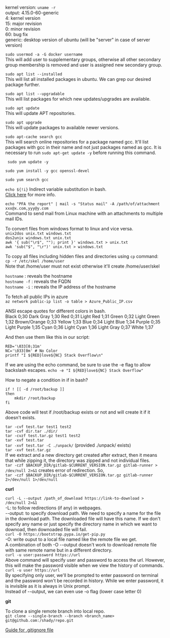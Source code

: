 kernel version: `uname -r` <br>
output: 4.15.0-60-generic <br>
4: kernel version <br>
15: major revision <br>
0: minor revision <br>
60: bug fix <br>
generic: desktop version of ubuntu \(will be "server" in case of server version\)

`sudo usermod -a -G docker username` <br>
This will add user to supplementary groups, otherwise all other secondary group membership is removed and user is assigned new secondary group.

`sudo apt list --installed` <br>
This will list all installed packages in ubuntu. We can grep our desired package further.

`sudo apt list --upgradable` <br>
This will list packages for which new updates/upgrades are available.

`sudo apt update` <br>
This will update APT repositories.

`sudo apt upgrade` <br>
This will update packages to available newer versions.

`sudo apt-cache search gcc` <br>
This will search online repositories for a package named gcc. It'll list packages with gcc in their name and not just packages named as gcc. It is necessary to run `sudo apt-get update -y` before running this command.

` sudo yum update -y`

`sudo yum install -y gcc openssl-devel`

`sudo yum search gcc`

`echo ${!i}` Indirect variable substitution in bash.<br>
[Click here](https://stackoverflow.com/questions/57957477/how-to-perform-variable-substitution-in-bash-scripting?noredirect=1#comment102327282_57957477) for more info.

`echo "PFA the report" | mail -s "Status mail" -A /path/of/attachment xxx@x.com,yyy@y.com` <br>
Command to send mail from Linux machine with an attachments to multiple mail IDs.

To convert files from windows format to linux and vice versa. <br>
`unix2dos unix.txt windows.txt` <br>
`dos2unix windows.txt unix.txt` <br>
`awk '{ sub("\r$", ""); print }' windows.txt > unix.txt` <br>
`awk 'sub("$", "\r")' unix.txt > windows.txt` <br>

To copy all files including hidden files and directories using `cp` command: <br>
`cp -r /etc/skel /home/user` <br>
Note that /home/user must not exist otherwise it'll create /home/user/skel <br>

`hostname` : reveals the hostname <br>
`hostname -f` : reveals the FQDN <br>
`hostname -i` : reveals the IP address of the hostname

To fetch all public IPs in azure <br>
`az network public-ip list -o table > Azure_Public_IP.csv`

ANSI escape quotes for different colors in bash. <br>
Black        0;30     Dark Gray     1;30
Red          0;31     Light Red     1;31
Green        0;32     Light Green   1;32
Brown/Orange 0;33     Yellow        1;33
Blue         0;34     Light Blue    1;34
Purple       0;35     Light Purple  1;35
Cyan         0;36     Light Cyan    1;36
Light Gray   0;37     White         1;37

And then use them like this in our script:
```
RED='\033[0;31m'
NC='\033[0m' # No Color
printf "I ${RED}love${NC} Stack Overflow\n"
```

If we are using the echo command, be sure to use the -e flag to allow backslash escapes.
`echo -e "I ${RED}love${NC} Stack Overflow"`

How to negate a condition in if in bash? <br>
```
if ! [[ -d /root/backup ]]
then
    mkdir /root/backup
fi
```
Above code will test if /root/backup exists or not and will create it if it doesn't exists.

`tar -cvf test.tar test1 test2` <br>
`tar -cvf dir.tar ./dir/` <br>
`tar -cvzf test.tar.gz test1 test2` <br>
`tar -xvf test.tar` <br>
`tar -xvf test.tar -C ./unpack/` (provided \./unpack/ exists) <br>
`tar -xvf test.tar.gz` <br>
If we extract and a new directory get created after extract, then it means that while zipping it, the directory was zipped and not individual files. <br>
`tar -czf $BACKUP_DIR/gitlab-$CURRENT_VERSION.tar.gz gitlab-runner > /dev/null 2>&1` creates error of redirection. So, <br>
`tar -czf $BACKUP_DIR/gitlab-$CURRENT_VERSION.tar.gz gitlab-runner 2>/dev/null 1>/dev/null`

**curl**

`curl -L --output /path_of_download https://link-to-download > /dev/null 2>&1` <br>
-L: to follow redirections (if any) in webpages. <br>
--output: to specify download path. We need to specify a name for the file in the download path. The downloaded file will have this name. If we don't specify any name or just specify the directory name in which we want to downoad, then downoaded file will fail. <br>
`curl -O https://bootstrap.pypa.io/get-pip.py` <br>
-O: write ouput to a local file named like the remote file we get. <br>
A combination of both -O --output doesn't work to download remote file with same remote name but in a different directory. <br>
`curl -u user:password https://url` <br>
Above command will specify user and password to access the url. However, this will make the password visible when we view the history of commands. <br>
`curl -u user https://url` <br>
By specifying only user, we'll be prompted to enter password on terminal and the password won't be recorded in history. While we enter password, it is invisible as it is always in Unix prompt. <br>
Instead of --output, we can even use -o flag (lower case letter 0)

**git**

To clone a single remote branch into local repo. <br>
`git clone --single-branch --branch <branch_name> git@github.com:/shady/repo.git`

[Guide for .gitignore file](https://www.atlassian.com/git/tutorials/saving-changes/gitignore)
